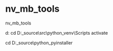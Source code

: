 # nv_mb_tools
nv_mb_tools

d:
cd D:\_source\src\python\_venv\Scripts
activate

cd D:\_source\python\_pyinstaller
